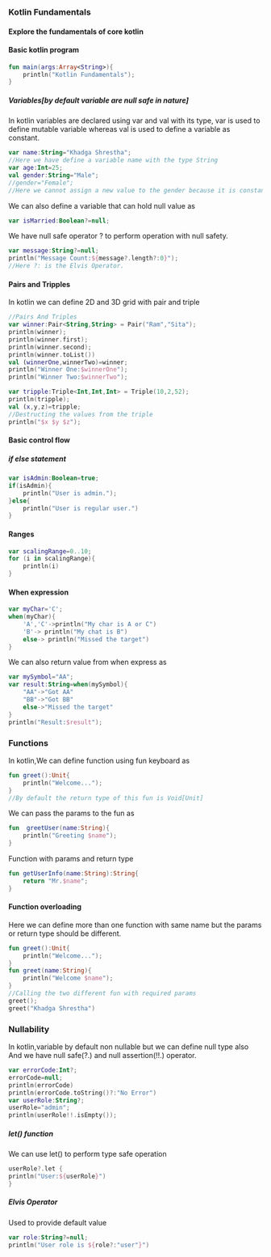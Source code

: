 ### Kotlin Fundamentals
#### Explore the fundamentals of core kotlin

#### Basic kotlin program
```kotlin
fun main(args:Array<String>){
    println("Kotlin Fundamentals");
}
```

##### Variables[by default variable are null safe in nature]
In kotlin variables are declared using var and val with its type,
var is used to define mutable variable whereas val is used to define a variable as constant.

```kotlin
var name:String="Khadga Shrestha";
//Here we have define a variable name with the type String
var age:Int=25;
val gender:String="Male";
//gender="Female";
//Here we cannot assign a new value to the gender because it is constant in its nature.
```
We can also define a variable that can hold null value as
```kotlin
var isMarried:Boolean?=null;
```
We have null safe operator ? to perform operation with null safety.
```kotlin
var message:String?=null;
println("Message Count:${message?.length?:0}");
//Here ?: is the Elvis Operator.
```

#### Pairs and Tripples
In kotlin we can define 2D and 3D grid with pair and triple
```kotlin
//Pairs And Triples
var winner:Pair<String,String> = Pair("Ram","Sita");
println(winner);
println(winner.first);
println(winner.second);
println(winner.toList())
val (winnerOne,winnerTwo)=winner;
println("Winner One:$winnerOne");
println("Winner Two:$winnerTwo");

var tripple:Triple<Int,Int,Int> = Triple(10,2,52);
println(tripple);
val (x,y,z)=tripple;
//Destructing the values from the triple
println("$x $y $z");
```

#### Basic control flow

##### if else statement
```kotlin
var isAdmin:Boolean=true;
if(isAdmin){
    println("User is admin.");
}else{
    println("User is regular user.")
}
```

#### Ranges
```kotlin
var scalingRange=0..10;
for (i in scalingRange){
    println(i)
}
```

#### When expression
```kotlin
var myChar='C';
when(myChar){
    'A','C'->println("My char is A or C")
    'B'-> println("My chat is B")
    else-> println("Missed the target")
}
```
We can also return value from when express as
```kotlin
var mySymbol="AA";
var result:String=when(mySymbol){
    "AA"->"Got AA"
    "BB"->"Got BB"
    else->"Missed the target"
}
println("Result:$result");
```

### Functions
In kotlin,We can define function using fun keyboard as
```kotlin
fun greet():Unit{
    println("Welcome...");
}
//By default the return type of this fun is Void[Unit]
```
We can pass the params to the fun as 
```kotlin
fun  greetUser(name:String){
    println("Greeting $name");
}
```
Function with params and return type
```kotlin
fun getUserInfo(name:String):String{
    return "Mr.$name";
}
```
#### Function overloading
Here we can define more than one function with same name but the params or return type should be different.
```kotlin
fun greet():Unit{
    println("Welcome...");
}
fun greet(name:String){
    println("Welcome $name");
}
//Calling the two different fun with required params
greet();
greet("Khadga Shrestha")
```

### Nullability
In kotlin,variable by default non nullable but we can define null type also
And we have null safe(?.) and null assertion(!!.) operator.
```kotlin
var errorCode:Int?;
errorCode=null;
println(errorCode)
println(errorCode.toString()?:"No Error")
var userRole:String?;
userRole="admin";
println(userRole!!.isEmpty());
```
##### let() function
We can use let() to perform type safe operation
```kotlin
userRole?.let {
println("User:${userRole}")
}
```
##### Elvis Operator
Used to provide default value 
```kotlin
var role:String?=null;
println("User role is ${role?:"user"}")
```